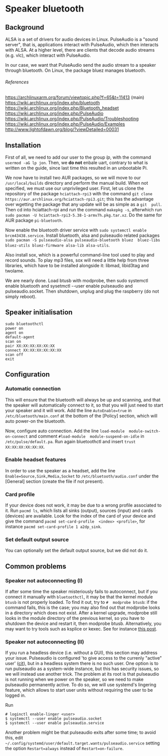 # Speaker bluetooth

## Background

ALSA is a set of drivers for audio devices in Linux. PulseAudio is a 
"sound server", that is, applications interact with PulseAudio, which 
then interacts with ALSA. At a higher level, there are clients that 
decode audio streams (e.g. vlc), which interact with PulseAudio.

In our case, we want that PulseAudio send the audio stream to a speaker 
through bluetooth. On Linux, the package bluez manages bluetooth.

###### References

https://archlinuxarm.org/forum/viewtopic.php?f=65&t=11413 (main)  
https://wiki.archlinux.org/index.php/bluetooth  
https://wiki.archlinux.org/index.php/Bluetooth_headset  
https://wiki.archlinux.org/index.php/PulseAudio  
https://wiki.archlinux.org/index.php/PulseAudio/Troubleshooting  
https://wiki.archlinux.org/index.php/PulseAudio/Examples  
http://www.lightofdawn.org/blog/?viewDetailed=00031  

## Installation

First of all, we need to add our user to the group *lp*, with the 
command `usermod -aG lp jon`. Then, we **do not** enbale uart, contrary 
to what is written on the guide, since last time this resulted in an 
unbootable Pi.

We now have to install two AUR packages, so we will move to our 
`/usr/local/builds` directory and perform the manual build. When not 
specified, we must use our unprivileged user. First, let us clone the 
repository of the package `hciattach-rpi3` with the command `git clone 
https://aur.archlinux.org/hciattach-rpi3.git`; this has the advantage 
over wgetting the package that any update will be as simple as a `git 
pull`. Then cd into hciattach-rpi and run the command `makepkg -s`, 
afterwhich run `sudo pacman -U hciattach-rpi3-5.38-1-armv7h.pkg.tar.xz`. 
Do the same for AUR package `pi-bluetooth`.

Now enable the bluetooth driver service with `sudo systemctl enable 
brcm43438.service`. Install bluetooth, alsa and pulseaudio related 
packages `sudo pacman -S pulseaudio-alsa pulseaudio-bluetooth bluez 
bluez-libs bluez-utils bluez-firmware alsa-lib alsa-utils`.

Also install sox, which is a powerful command-line tool used to play and 
record sounds. To play mp3 files, sox will need a little help from three 
libraries, which have to be installed alongside it: libmad, libid3tag 
and twolame.

We are nearly done. Load btusb with modprobe, then sudo systemctl enable 
bluetooth and sysetmctl --user enable pulseaudio and pulseaudio.socket. 
Then shutdown, unplug and plug the raspberry (do not simply reboot).

## Speaker initialisation

```
sudo bluetoothctl
power on
agent on
default-agent
scan on
pair XX:XX:XX:XX:XX:XX
connect XX:XX:XX:XX:XX:XX
scan off
exit
```

## Configuration

### Automatic connection

This will ensure that the bluetooth will always be up and scanning, and 
that the speaker will automatically connect to it, so that you will just 
need to start your speaker and it will work. Add the line 
`AutoEnable=true` in `/etc/bluetooth/main.conf` at the bottom of the 
[Policy] section, which will auto power-on the bluetooth.

Now, configure auto connection. Add the line `load-module 
module-switch-on-connect` and comment `#load-module 
module-suspend-on-idle` in `/etc/pulse/default.pa`. Run again 
bluetoothctl and insert `trust XX:XX:XX:XX:XX:XX`.

### Enable headset features

In order to use the speaker as a headset, add the line 
`Enable=Source,Sink,Media,Socket` to `/etc/bluetooth/audio.conf` under 
the [General] section (create the file if not present).

### Card profile

If your device does not work, it may be due to a wrong profile 
associated to it. Run `pacmd ls`, which lists all sinks (output), 
sources (input) and cards (devices) are available. Look for the index of 
the card of your device and give the command `pacmd set-card-profile 
<index> <profile>`, for instance `pacmd set-card-profile 1 a2dp_sink`.

### Set default output source

You can optionally set the default output source, but we did not do it.

## Common problems

### Speaker not autoconnecting (I)

If after some time the speaker misteriously fails to autoconnect, but if 
you connect it manually with `bluetoothctl`, it may be that the kernel 
module `btusb` is not properly loaded. To find it out, try to `# 
modprobe btusb`: if the command fails, this is the case; you may also 
find out that modprobe looks in a directory which does not exist. After 
a kernel upgrade, modprobe still looks in the module directory of the 
previous kernel, so you have to shutdown the device and restart it, then 
modprobe btusb. Alternatively, you may want to try tools such as ksplice 
or kexec. See for instance [this 
post](https://unix.stackexchange.com/questions/104540/is-it-necessary-to-reboot-after-a-kernel-upgrade-via-apt).

### Speaker not autoconnecting (II)

If you run a headless device (i.e. without a GUI), this section may 
address your issue. Pulseaudio is configured 'to give access to the 
currenly "active" user' 
([cit](https://wiki.archlinux.org/index.php/PulseAudio)), but in a 
headless system there is no such user. One option is to run pulseaudio 
as a system-wide instance, but this has security issues, so we will 
instead use another trick. The problem at its root is that pulseaudio is 
not running when we power on the speaker, so we need to make pulseaudio 
permanently active. To do so, we will use systemd's lingering feature, 
which allows to start user units without requiring the user to be logged 
in.

Run

```
# loginctl enable-linger <user>
$ systemctl --user enable pulseaudio.socket
$ systemctl --user enable pulseaudio.service
```

Another problem might be that pulseaudio exits after some time; to avoid 
this, edit 
`~/.config/systemd/user/default.target.wants/pulseaudio.service` 
setting the option `Restart=always` instead of `Restart=on-failure`.
